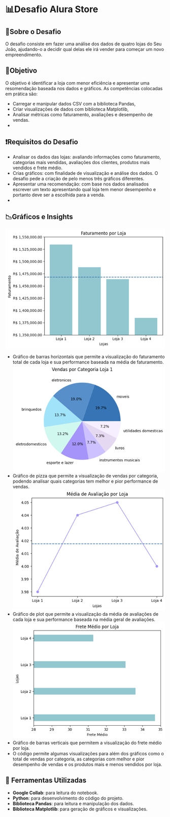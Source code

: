 # 📊Desafio Alura Store

## 📃Sobre o Desafio
O desafio consiste em fazer uma análise dos dados de quatro lojas do Seu João, ajudando-o a decidir qual delas ele irá vender para começar um novo empreendimento. 

## 🎯Objetivo
O objetivo é identificar a loja com menor eficiência e apresentar uma resomendação baseada nos dados e gráficos. As competências colocadas em prática são:
- Carregar e manipular dados CSV com a biblioteca Pandas,
- Criar visualizações de dados com biblioteca Matplotlib,
- Analisar métricas como faturamento, avaliações e desempenho de vendas.
- 
## ❗Requisitos do Desafio
- Analisar os dados das lojas: avaliando informações como faturamento, categorias mais vendidas, avaliações dos clientes, produtos mais vendidos e frete médio.
- Crias gráficos: com finalidade de visualização e análise dos dados. O desafio pede a criação de pelo menos três gráficos diferentes.
- Apresentar uma recomendação: com base nos dados analisados escrever um texto apresentando qual loja tem menor desempenho e portanto deve ser a escolhida para a venda.
- 
## 📉Gráficos e Insights
![Gráfico Faturamento](imagens/faturamento_lojas.png)
- Gráfico de barras horizontais que permite a visualização do faturamento total de cada loja e sua performance baseada na média de faturamento.
![Gráfico Vendas por categoria](imagens/vendas_categoria_loja1.png)
- Gráfico de pizza que permite a visualização de vendas por categoria, podendo analisar quais categorias tem melhor e pior performance de vendas.
![Gráfico Média de Avaliações](imagens/media_avaliação.png)
- Gráfico de plot que permite a visualização da média de avaliações de cada loja e sua performance baseada na média geral de avaliações.
![Gráfico Frete Médio](imagens/frete_medio.png)
- Gráfico de barras verticais que permitem a visualização do frete médio por loja.
- O código permite algumas visualizações para além dos gráficos como o total de vendas por categoria, as categorias com melhor e pior desempenho de vendas e os produtos mais e menos vendidos por loja.

## 🔨 Ferramentas Utilizadas
- **Google Collab**: para leitura do notebook.
- **Python**: para desenvolvimento do código do projeto.
- **Biblioteca Pandas**: para leitura e manipulação dos dados.
- **Biblioteca Matplotlib**: para geração de gráficos e visualizações.
